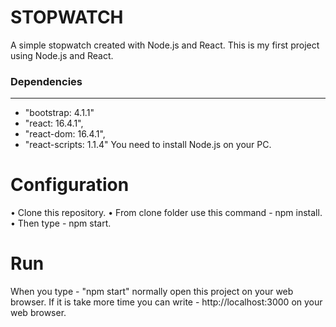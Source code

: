 # STOPWATCH
A simple stopwatch created with Node.js and React. This is my first project using Node.js and React.

### Dependencies
---

* "bootstrap: 4.1.1"
* "react: 16.4.1",
* "react-dom: 16.4.1",
* "react-scripts: 1.1.4"
You need to install Node.js on your PC.

# Configuration
• Clone this repository.
• From clone folder use this command - npm install.
• Then type - npm start.

# Run
When you type - "npm start" normally open this project on your web browser. If it is take more time you can write - http://localhost:3000 on your web browser.
